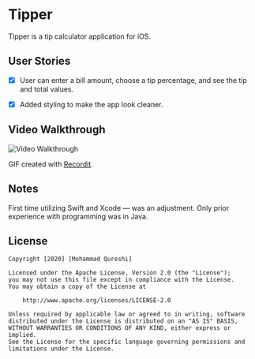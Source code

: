 # Tipper

Tipper is a tip calculator application for iOS.

## User Stories

* [x] User can enter a bill amount, choose a tip percentage, and see the tip and total values.

- [x] Added styling to make the app look cleaner.

## Video Walkthrough 

<img src='http://g.recordit.co/PMiOe076qV.gif' title='Video Walkthrough' width='' alt='Video Walkthrough' />

GIF created with [Recordit](https://recordit.co/).

## Notes

First time utilizing Swift and Xcode — was an adjustment. Only prior experience with programming was in Java.
 
## License

    Copyright [2020] [Mohammad Qureshi]

    Licensed under the Apache License, Version 2.0 (the "License");
    you may not use this file except in compliance with the License.
    You may obtain a copy of the License at

        http://www.apache.org/licenses/LICENSE-2.0

    Unless required by applicable law or agreed to in writing, software
    distributed under the License is distributed on an "AS IS" BASIS,
    WITHOUT WARRANTIES OR CONDITIONS OF ANY KIND, either express or implied.
    See the License for the specific language governing permissions and
    limitations under the License.
